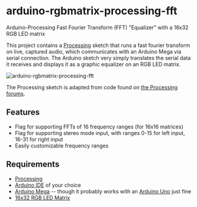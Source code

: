 # arduino-rgbmatrix-processing-fft
Arduino-Processing Fast Fourier Transform (FFT) "Equalizer" with a 16x32 RGB LED matrix

This project contains a [Processing](https://processing.org/) sketch that runs a fast fourier transform on live, captured audio, which communicates with an Arduino Mega via serial connection. The Arduino sketch very simply translates the serial data it receives and displays it as a graphic equalizer on an RGB LED matrix.

![arduino-rgbmatrix-processing-fft](https://github.com/afreiday/arduino-rgbmatrix-processing-fft/blob/master/arduino-rgbmatrix-processing-fft.gif?raw=true)

The Processing sketch is adapted from code found on [the Processing forums](https://forum.processing.org/two/discussion/13785/fft-code-for-audio-spectrum-analyzer).

## Features

- Flag for supporting FFTs of 16 frequency ranges (for 16x16 matrices)
- Flag for supporting stereo mode input, with ranges 0-15 for left input, 16-31 for right input
- Easily customizable frequency ranges

## Requirements

- [Processing](https://processing.org/)
- [Arduino IDE](https://www.arduino.cc/en/Main/Software) of your choice
- [Arduino Mega](https://www.arduino.cc/en/Main/arduinoBoardMega) -- though it probably works with an [Arduino Uno](https://www.arduino.cc/en/Main/ArduinoBoardUno) just fine
- [16x32 RGB LED Matrix](https://www.adafruit.com/product/420)
